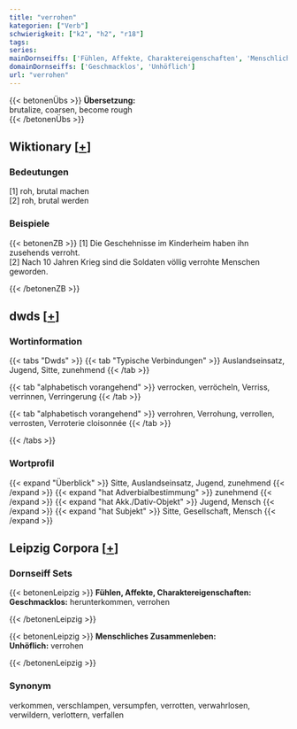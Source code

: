 ```yaml
---
title: "verrohen"
kategorien: ["Verb"]
schwierigkeit: ["k2", "h2", "r18"]
tags:
series:
mainDornseiffs: ['Fühlen, Affekte, Charaktereigenschaften', 'Menschliches Zusammenleben']
domainDornseiffs: ['Geschmacklos', 'Unhöflich']
url: "verrohen"
---
```


{{< betonenÜbs >}}
**Übersetzung:**  
brutalize, coarsen, become rough  
{{< /betonenÜbs >}}

## Wiktionary [[+](https://de.wiktionary.org/wiki/verrohen)]

### Bedeutungen
[1] roh, brutal machen  
[2] roh, brutal werden  

### Beispiele
{{< betonenZB >}}
[1] Die Geschehnisse im Kinderheim haben ihn zusehends verroht.  
[2] Nach 10 Jahren Krieg sind die Soldaten völlig verrohte Menschen geworden.  

{{< /betonenZB >}}


## dwds [[+](https://www.dwds.de/wb/verrohen)]

### Wortinformation
{{< tabs "Dwds" >}}
{{< tab "Typische Verbindungen" >}}
Auslandseinsatz, Jugend, Sitte, zunehmend
{{< /tab >}}

{{< tab "alphabetisch vorangehend" >}}
verrocken, verröcheln, Verriss, verrinnen, Verringerung
{{< /tab >}}

{{< tab "alphabetisch vorangehend" >}}
verrohren, Verrohung, verrollen, verrosten, Verroterie cloisonnée
{{< /tab >}}

{{< /tabs >}}

### Wortprofil
{{< expand "Überblick" >}} Sitte, Auslandseinsatz, Jugend, zunehmend {{< /expand >}}
{{< expand "hat Adverbialbestimmung" >}} zunehmend {{< /expand >}}
{{< expand "hat Akk./Dativ-Objekt" >}} Jugend, Mensch {{< /expand >}}
{{< expand "hat Subjekt" >}} Sitte, Gesellschaft, Mensch {{< /expand >}}

## Leipzig Corpora [[+](https://corpora.uni-leipzig.de/en/res?word=verrohen&corpusId=deu_newscrawl-public_2018)]

### Dornseiff Sets
{{< betonenLeipzig >}}
**Fühlen, Affekte, Charaktereigenschaften:**  
**Geschmacklos:** herunterkommen, verrohen  

{{< /betonenLeipzig >}}


{{< betonenLeipzig >}}
**Menschliches Zusammenleben:**  
**Unhöflich:** verrohen  

{{< /betonenLeipzig >}}

### Synonym
verkommen, verschlampen, versumpfen, verrotten, verwahrlosen, verwildern, verlottern, verfallen

